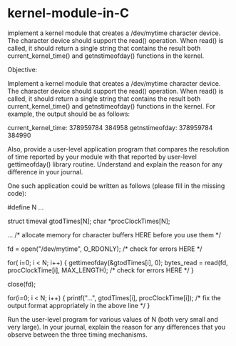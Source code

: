 # kernel-module-in-C
implement a kernel module that creates a /dev/mytime character device. The character device should support the read() operation. When read() is called, it should return a single string that contains the result both current_kernel_time() and getnstimeofday() functions in the kernel.

Objective:

 Implement a kernel module that creates a /dev/mytime character device. The character device should support the read() operation. When read() is called, it should return a single string that contains the result both current_kernel_time() and getnstimeofday() functions in the kernel. For example, the output should be as follows:

current_kernel_time: 378959784 384958
getnstimeofday: 378959784 384990

Also, provide a user-level application program that compares the resolution of time reported by your module with that reported by user-level gettimeofday() library routine. Understand and explain the reason for any difference in your journal.

One such application could be written as follows (please fill in the missing code):

#define N ...

struct timeval gtodTimes[N];
char *procClockTimes[N];

...
/* allocate memory for character buffers HERE before you use them */

fd = open("/dev/mytime", O_RDONLY);
/* check for errors HERE */

for( i=0; i < N; i++)
{
	gettimeofday(&gtodTimes[i], 0);
	bytes_read = read(fd, procClockTime[i], MAX_LENGTH);
	/* check for errors HERE */
}

close(fd);

for(i=0; i < N; i++) {
	printf("...", gtodTimes[i], procClockTime[i]);
	/* fix the output format appropriately in the above line */
}

Run the user-level program for various values of N (both very small and very large). In your journal, explain the reason for any differences that you observe between the three timing mechanisms.
